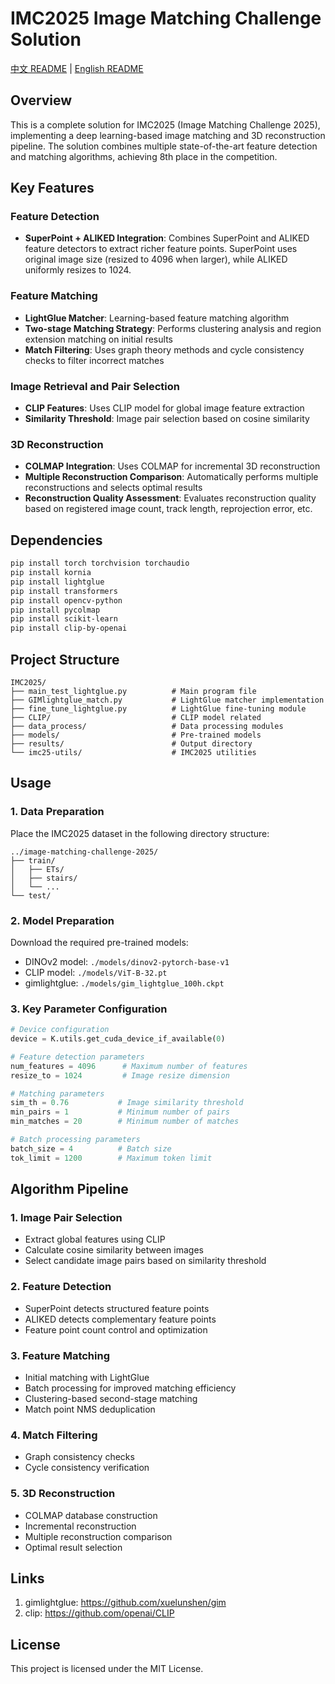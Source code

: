 # IMC2025 Image Matching Challenge Solution

[中文 README](readme.zh.md) | [English README](readme.md)
## Overview

This is a complete solution for IMC2025 (Image Matching Challenge 2025), implementing a deep learning-based image matching and 3D reconstruction pipeline. The solution combines multiple state-of-the-art feature detection and matching algorithms, achieving 8th place in the competition.

## Key Features

### Feature Detection
- **SuperPoint + ALIKED Integration**: Combines SuperPoint and ALIKED feature detectors to extract richer feature points. SuperPoint uses original image size (resized to 4096 when larger), while ALIKED uniformly resizes to 1024.

### Feature Matching
- **LightGlue Matcher**: Learning-based feature matching algorithm
- **Two-stage Matching Strategy**: Performs clustering analysis and region extension matching on initial results
- **Match Filtering**: Uses graph theory methods and cycle consistency checks to filter incorrect matches

### Image Retrieval and Pair Selection
- **CLIP Features**: Uses CLIP model for global image feature extraction
- **Similarity Threshold**: Image pair selection based on cosine similarity

### 3D Reconstruction
- **COLMAP Integration**: Uses COLMAP for incremental 3D reconstruction
- **Multiple Reconstruction Comparison**: Automatically performs multiple reconstructions and selects optimal results
- **Reconstruction Quality Assessment**: Evaluates reconstruction quality based on registered image count, track length, reprojection error, etc.

## Dependencies

```bash
pip install torch torchvision torchaudio
pip install kornia
pip install lightglue
pip install transformers
pip install opencv-python
pip install pycolmap
pip install scikit-learn
pip install clip-by-openai
```

## Project Structure

```
IMC2025/
├── main_test_lightglue.py          # Main program file
├── GIMlightglue_match.py           # LightGlue matcher implementation
├── fine_tune_lightglue.py          # LightGlue fine-tuning module
├── CLIP/                           # CLIP model related
├── data_process/                   # Data processing modules
├── models/                         # Pre-trained models
├── results/                        # Output directory
└── imc25-utils/                    # IMC2025 utilities
```

## Usage

### 1. Data Preparation
Place the IMC2025 dataset in the following directory structure:
```
../image-matching-challenge-2025/
├── train/
│   ├── ETs/
│   ├── stairs/
│   └── ...
└── test/
```

### 2. Model Preparation
Download the required pre-trained models:
- DINOv2 model: `./models/dinov2-pytorch-base-v1`
- CLIP model: `./models/ViT-B-32.pt`
- gimlightglue: `./models/gim_lightglue_100h.ckpt`

### 3. Key Parameter Configuration

```python
# Device configuration
device = K.utils.get_cuda_device_if_available(0)

# Feature detection parameters
num_features = 4096      # Maximum number of features
resize_to = 1024         # Image resize dimension

# Matching parameters
sim_th = 0.76           # Image similarity threshold
min_pairs = 1           # Minimum number of pairs
min_matches = 20        # Minimum number of matches

# Batch processing parameters
batch_size = 4          # Batch size
tok_limit = 1200        # Maximum token limit
```

## Algorithm Pipeline

### 1. Image Pair Selection
- Extract global features using CLIP
- Calculate cosine similarity between images
- Select candidate image pairs based on similarity threshold

### 2. Feature Detection
- SuperPoint detects structured feature points
- ALIKED detects complementary feature points
- Feature point count control and optimization

### 3. Feature Matching
- Initial matching with LightGlue
- Batch processing for improved matching efficiency
- Clustering-based second-stage matching
- Match point NMS deduplication

### 4. Match Filtering
- Graph consistency checks
- Cycle consistency verification

### 5. 3D Reconstruction
- COLMAP database construction
- Incremental reconstruction
- Multiple reconstruction comparison
- Optimal result selection

## Links

1. gimlightglue: https://github.com/xuelunshen/gim
2. clip: https://github.com/openai/CLIP

## License

This project is licensed under the MIT License.